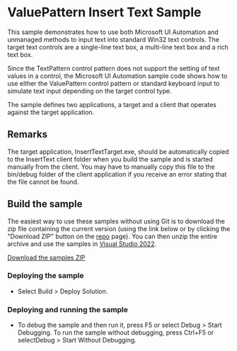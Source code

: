 
# ValuePattern Insert Text Sample
This sample demonstrates how to use both Microsoft UI Automation and unmanaged methods to input text into standard Win32 text controls. The target text controls are a single-line text box, a multi-line text box and a rich text box.

Since the TextPattern control pattern does not support the setting of text values in a control, the Microsoft UI Automation sample code shows how to use either the ValuePattern control pattern or standard keyboard input to simulate text input depending on the target control type.

The sample defines two applications, a target and a client that operates against the target application.

## Remarks
The target application, InsertTextTarget.exe, should be automatically copied to the InsertText client folder when you build the sample and is started manually from the client. You may have to manually copy this file to the bin/debug folder of the client application if you receive an error stating that the file cannot be found.

## Build the sample
The easiest way to use these samples without using Git is to download the zip file containing the current version (using the link below or by clicking the "Download ZIP" button on the [repo](https://github.com/microsoft/WPF-Samples?tab=readme-ov-file) page). You can then unzip the entire archive and use the samples in [Visual Studio 2022](https://www.visualstudio.com/wpf-vs).

[Download the samples ZIP](../../../../archive/main.zip)

### Deploying the sample
- Select Build > Deploy Solution. 

### Deploying and running the sample
- To debug the sample and then run it, press F5 or select Debug >  Start Debugging. To run the sample without debugging, press Ctrl+F5 or selectDebug > Start Without Debugging. 

